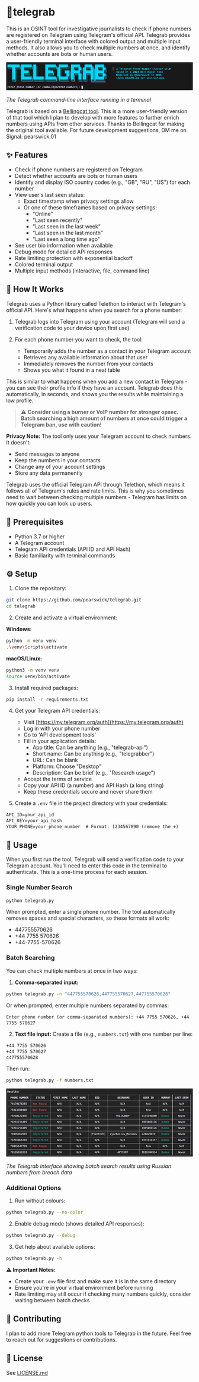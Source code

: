 # 📲telegrab

This is an OSINT tool for investigative journalists to check if phone numbers are registered on Telegram using Telegram's official API. Telegrab provides a user-friendly terminal interface with colored output and multiple input methods. It also allows you to check multiple numbers at once, and identify whether accounts are bots or human users.

![Telegrab CLI Interface](screenshots/telegrab_cli.png)

*The Telegrab command-line interface running in a terminal*

Telegrab is based on a [Bellingcat tool](https://github.com/bellingcat/telegram-phone-number-checker). This is a more user-friendly version of that tool which I plan to develop with more features to further enrich numbers using APIs from other services. Thanks to Bellingcat for making the original tool available. For future development suggestions, DM me on Signal: pearswick.01

## ✨ Features

- Check if phone numbers are registered on Telegram
- Detect whether accounts are bots or human users
- Identify and display ISO country codes (e.g., "GB", "RU", "US") for each number
- View user's last seen status:
  - Exact timestamp when privacy settings allow
  - Or one of these timeframes based on privacy settings:
    - "Online"
    - "Last seen recently"
    - "Last seen in the last week"
    - "Last seen in the last month"
    - "Last seen a long time ago"
- See user bio information when available
- Debug mode for detailed API responses
- Rate limiting protection with exponential backoff
- Colored terminal output
- Multiple input methods (interactive, file, command line)

## 📖 How It Works

Telegrab uses a Python library called Telethon to interact with Telegram's official API. Here's what happens when you search for a phone number:

1. Telegrab logs into Telegram using your account (Telegram will send a verification code to your device upon first use)

2. For each phone number you want to check, the tool:
   - Temporarily adds the number as a contact in your Telegram account
   - Retrieves any available information about that user
   - Immediately removes the number from your contacts
   - Shows you what it found in a neat table

This is similar to what happens when you add a new contact in Telegram - you can see their profile info if they have an account. Telegrab does this automatically, in seconds, and shows you the results while maintaining a low profile. 

> ⚠️ **Consider using a burner or VoIP number for stronger opsec. Batch searching a high amount of numbers at once could trigger a Telegram ban, use with caution!**

**Privacy Note:** The tool only uses your Telegram account to check numbers. It doesn't:
- Send messages to anyone
- Keep the numbers in your contacts
- Change any of your account settings
- Store any data permanently

Telegrab uses the official Telegram API through Telethon, which means it follows all of Telegram's rules and rate limits. This is why you sometimes need to wait between checking multiple numbers - Telegram has limits on how quickly you can look up users.

## 🔧 Prerequisites

- Python 3.7 or higher
- A Telegram account
- Telegram API credentials (API ID and API Hash)
- Basic familiarity with terminal commands

## ⚙️ Setup

1. Clone the repository:
```bash
git clone https://github.com/pearswick/telegrab.git
cd telegrab
```

2. Create and activate a virtual environment:

**Windows:**
```bash
python -m venv venv
.\venv\Scripts\activate
```

**macOS/Linux:**
```bash
python3 -m venv venv
source venv/bin/activate
```

3. Install required packages:
```bash
pip install -r requirements.txt
```

4. Get your Telegram API credentials:
   - Visit [https://my.telegram.org/auth](https://my.telegram.org/auth)
   - Log in with your phone number
   - Go to 'API development tools'
   - Fill in your application details:
     - App title: Can be anything (e.g., "telegrab-api")
     - Short name: Can be anything (e.g., "telegrabber")
     - URL: Can be blank
     - Platform: Choose "Desktop"
     - Description: Can be brief (e.g., "Research usage")
   - Accept the terms of service
   - Copy your API ID (a number) and API Hash (a long string)
   - Keep these credentials secure and never share them

5. Create a `.env` file in the project directory with your credentials:
```plaintext
API_ID=your_api_id
API_KEY=your_api_hash
YOUR_PHONE=your_phone_number  # Format: 1234567890 (remove the +)
```

## 🚀 Usage

When you first run the tool, Telegrab will send a verification code to your Telegram account. You'll need to enter this code in the terminal to authenticate. This is a one-time process for each session.

### Single Number Search
```bash
python telegrab.py
```
When prompted, enter a single phone number. The tool automatically removes spaces and special characters, so these formats all work:
- 447755570626
- +44 7755 570626
- +44-7755-570626

### Batch Searching

You can check multiple numbers at once in two ways:

1. **Comma-separated input:**
```bash
python telegrab.py -n "447755570626,447755570627,447755570628"
```
Or when prompted, enter multiple numbers separated by commas:
```
Enter phone number (or comma-separated numbers): +44 7755 570626, +44 7755 570627
```

2. **Text file input:**
Create a file (e.g., `numbers.txt`) with one number per line:
```plaintext
+44 7755 570626
+44 7755 570627
447755570628
```
Then run:
```bash
python telegrab.py -f numbers.txt
```

![Telegrab Batch Search](screenshots/telegrab_batch.png)

*The Telegrab interface showing batch search results using Russian numbers from breach data*

### Additional Options

1. Run without colours:
```bash
python telegrab.py --no-color
```

2. Enable debug mode (shows detailed API responses):
```bash
python telegrab.py --debug
```

3. Get help about available options:
```bash
python telegrab.py -h
```

**⚠️ Important Notes:**
- Create your `.env` file first and make sure it is in the same directory
- Ensure you're in your virtual environment before running
- Rate limiting may still occur if checking many numbers quickly, consider waiting between batch checks

## 🤝 Contributing

I plan to add more Telegram python tools to Telegrab in the future. Feel free to reach out for suggestions or contributions.

## 📄 License

See [LICENSE.md](LICENSE.md)